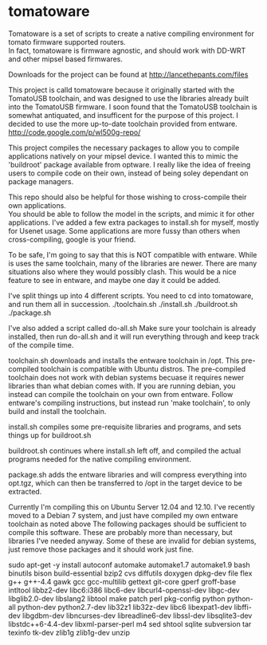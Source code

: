 tomatoware
==========

Tomatoware is a set of scripts to create a native compiling environment for tomato firmware supported routers.  
In fact, tomatoware is firmware agnostic, and should work with DD-WRT and other mipsel based firmwares.

Downloads for the project can be found at http://lancethepants.com/files

This project is calld tomatoware because it originally started with the TomatoUSB toolchain, and was designed to use the libraries already built into the TomatoUSB firmware.
I soon found that the TomatoUSB toolchain is somewhat antiquated, and insufficent for the purpose of this project.
I decided to use the more up-to-date toolchain provided from entware. http://code.google.com/p/wl500g-repo/

This project compiles the necessary packages to allow you to compile applications natively on your mipsel device.
I wanted this to mimic the 'buildroot' package available from optware.
I really like the idea of freeing users to compile code on their own, instead of being soley dependant on package managers.

This repo should also be helpful for those wishing to cross-compile their own applications.  
You should be able to follow the model in the scripts, and mimic it for other applications.
I've added a few extra packages to install.sh for myself, mostly for Usenet usage.
Some applications are more fussy than others when cross-compiling, google is your friend.

To be safe, I'm going to say that this is NOT compatible with entware. 
While is uses the same toolchain, many of the libraries are newer.
There are many situations also where they would possibly clash.
This would be a nice feature to see in entware, and maybe one day it could be added. 

I've split things up into 4 different scripts.
You need to cd into tomatoware, and run them all in succession.
./toolchain.sh
./install.sh
./buildroot.sh
./package.sh

I've also added a script called do-all.sh  Make sure your toolchain is already installed, then run do-all.sh and it will run everything through and keep track of the compile time. 

toolchain.sh downloads and installs the entware toolchain in /opt.  This pre-compiled toolchain is compatible with Ubuntu distros. The pre-compiled toolchain does not work with debian systems becuase it requires newer libraries than what debian comes with.  If you are running debian, you instead can compile the toolchain on your own from entware.  Follow entware's compiling instructions, but instead run 'make toolchain', to only build and install the toolchain.

install.sh compiles some pre-requisite libraries and programs, and sets things up for buildroot.sh  

buildroot.sh continues where install.sh left off, and compiled the actual programs needed for the native compiling environment.

package.sh adds the entware libraries and will compress everything into opt.tgz, which can then be transferred to /opt in the target device to be extracted.

Currently I'm compiling this on Ubuntu Server 12.04 and 12.10. I've recently moved to a Debian 7 system, and just have compiled my own entware toolchain as noted above
The following packages should be sufficient to compile this software.  These are probably more than necessary, but libraries I've needed anyway. Some of these are invalid for debian systems, just remove those packages and it should work just fine.

sudo apt-get -y install autoconf automake automake1.7 automake1.9 bash binutils bison build-essential bzip2 cvs diffutils doxygen dpkg-dev file flex g++ g++-4.4 gawk gcc gcc-multilib gettext git-core gperf groff-base intltool libbz2-dev libc6:i386 libc6-dev libcurl4-openssl-dev libgc-dev libglib2.0-dev libslang2 libtool make patch perl pkg-config python python-all python-dev python2.7-dev lib32z1 lib32z-dev libc6 libexpat1-dev libffi-dev libgdbm-dev libncurses-dev  libreadline6-dev libssl-dev libsqlite3-dev libstdc++6-4.4-dev libxml-parser-perl m4 sed shtool sqlite subversion tar texinfo tk-dev zlib1g zlib1g-dev unzip
